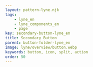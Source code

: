 ```yaml
---
layout: pattern-lyne.njk
tags: 
    - lyne_en
    - lyne_components_en
    - page
key: secondary-button-lyne_en
title: Secondary Button
parent: button-folder-lyne_en
image: lyne/overview/button.webp
keywords: button, icon, split, action
order: 50
---
```

